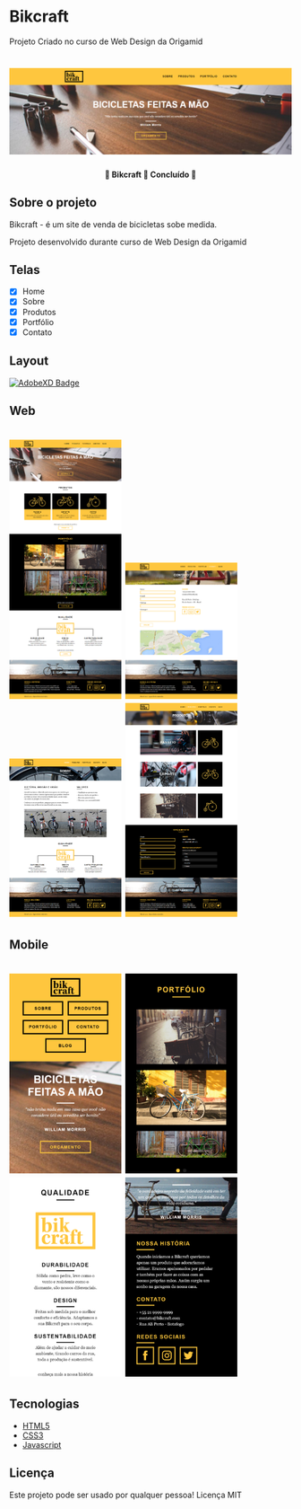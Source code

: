 # Bikcraft
Projeto Criado no curso de Web Design da Origamid
<h1 align="center">
  <img alt="Bikcraft" title="#Origamid" src="./img/assets/bickcraft.png" />
</h1>
<h4 align="center"> 
	🚧  Bikcraft 🚀 Concluído  🚧
</h4>

## Sobre o projeto

Bikcraft - é um site de venda de bicicletas sobe medida.

Projeto desenvolvido durante curso de Web Design da Origamid

##  Telas

- [x] Home
- [x] Sobre
- [x] Produtos
- [x] Portfólio
- [x] Contato

## Layout


[![AdobeXD Badge](https://img.shields.io/badge/-AdobeXD-FF26BE?style=flat-square&logo=Adobe&logoColor=white&link=https://xd.adobe.com/view/40c3b375-aa9a-45b2-b17d-80df06ef6b2f-1590/)
](https://xd.adobe.com/view/40c3b375-aa9a-45b2-b17d-80df06ef6b2f-1590/)

## Web
<h1 align="left">
  <img alt="Bikcraft" title="#Origamid" src="./img/assets/home.png"width=200 />
  <img alt="Bikcraft" title="#Origamid" src="./img/assets/contato.png"width=200 />
  <img alt="Bikcraft" title="#Origamid" src="./img/assets/sobre.png"width=200 />
  <img alt="Bikcraft" title="#Origamid" src="./img/assets/produtos.png"width=200 />
  </h1>

## Mobile

<h1 align="left">
  <img alt="Bikcraft" title="#Origamid" src="./img/assets/Mobile.png"width=200 />
  <img alt="Bikcraft" title="#Origamid" src="./img/assets/mobile-1.png"width=200 />
  <img alt="Bikcraft" title="#Origamid" src="./img/assets/mobile-2.png"width=200 />
  <img alt="Bikcraft" title="#Origamid" src="./img/assets/mobile-3.png"width=200 />
  </h1>
  
## Tecnologias
 
- [HTML5](https://www.w3schools.com/html/default.asp)
- [CSS3](https://www.w3schools.com/w3css/w3css_cards.asp)
- [Javascript](https://www.w3schools.com/js/default.asp)


## Licença
Este projeto pode ser usado por qualquer pessoa! Licença MIT
